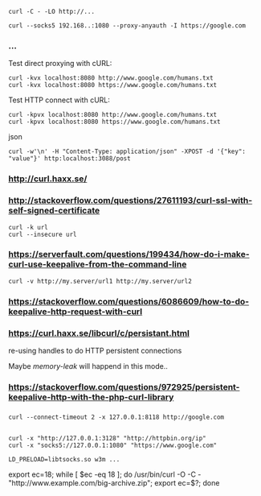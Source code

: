 
    curl -C - -LO http://...

    curl --socks5 192.168..:1080 --proxy-anyauth -I https://google.com

### ...

Test direct proxying with cURL:

    curl -kvx localhost:8080 http://www.google.com/humans.txt
    curl -kvx localhost:8080 https://www.google.com/humans.txt

Test HTTP connect with cURL:

    curl -kpvx localhost:8080 http://www.google.com/humans.txt
    curl -kpvx localhost:8080 https://www.google.com/humans.txt

json

    curl -w'\n' -H "Content-Type: application/json" -XPOST -d '{"key": "value"}' http:localhost:3088/post

### http://curl.haxx.se/

### http://stackoverflow.com/questions/27611193/curl-ssl-with-self-signed-certificate

    curl -k url
    curl --insecure url

### https://serverfault.com/questions/199434/how-do-i-make-curl-use-keepalive-from-the-command-line

    curl -v http://my.server/url1 http://my.server/url2

### https://stackoverflow.com/questions/6086609/how-to-do-keepalive-http-request-with-curl
### https://curl.haxx.se/libcurl/c/persistant.html

re-using handles to do HTTP persistent connections

Maybe *memory-leak* will happend in this mode..

### https://stackoverflow.com/questions/972925/persistent-keepalive-http-with-the-php-curl-library

###

    curl --connect-timeout 2 -x 127.0.0.1:8118 http://google.com


    curl -x "http://127.0.0.1:3128" "http://httpbin.org/ip" 
    curl -x "socks5://127.0.0.1:1080" "https://www.google.com"

    LD_PRELOAD=libtsocks.so w3m ...


export ec=18; while [ $ec -eq 18 ]; do /usr/bin/curl -O -C - "http://www.example.com/big-archive.zip"; export ec=$?; done


